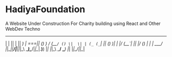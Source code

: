 # HadiyaFoundation
A Website Under Construction For Charity building using React and Other WebDev Techno




 __ __  __  _  ____  ____ _____     ____  ____  __  _   ____  _____ _____  __ __  ____  _____  _  ____  __  _ 
|  |  ||  \| || _) \| ===|| () )   / (__`/ () \|  \| | (_ (_`|_   _|| () )|  |  |/ (__`|_   _|| |/ () \|  \| |
 \___/ |_|\__||____/|____||_|\_\   \____)\____/|_|\__|.__)__)  |_|  |_|\_\ \___/ \____)  |_|  |_|\____/|_|\__|
